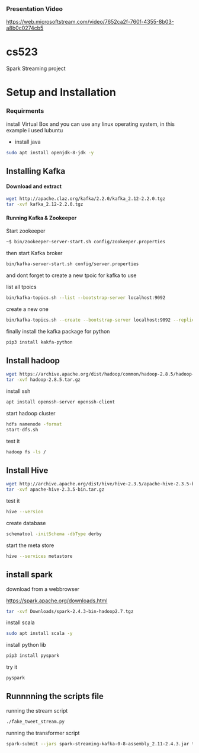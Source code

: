 ### Presentation Video

https://web.microsoftstream.com/video/7652ca2f-760f-4355-8b03-a8b0c0274cb5



# cs523
Spark Streaming project
# Setup and Installation

### Requirments

install Virtual Box and you can use any linux operating system, in this example i used lubuntu

- install java
``` bash
sudo apt install openjdk-8-jdk -y
```

## Installing Kafka

#### Download and extract

``` bash
wget http://apache.claz.org/kafka/2.2.0/kafka_2.12-2.2.0.tgz
tar -xvf kafka_2.12-2.2.0.tgz
```

#### Running Kafka & Zookeeper

Start zookeeper

```bash
~$ bin/zookeeper-server-start.sh config/zookeeper.properties
```

then start Kafka broker
```bash
bin/kafka-server-start.sh config/server.properties
```

and dont forget to create a new tpoic for kafka to use

list all tpoics 
```bash
bin/kafka-topics.sh --list --bootstrap-server localhost:9092
```

create a new one
```bash
bin/kafka-topics.sh --create --bootstrap-server localhost:9092 --replication-factor 1 --partitions 1 --topic tweets
```

finally install the kafka package for python
```bash
pip3 install kakfa-python 
```

## Install hadoop

```bash
wget https://archive.apache.org/dist/hadoop/common/hadoop-2.8.5/hadoop-2.8.5.tar.gz
tar -xvf hadoop-2.8.5.tar.gz
```

install ssh

```bash
apt install openssh-server openssh-client
```

start hadoop cluster

```bash
hdfs namenode -format
start-dfs.sh
```

test it

```bash
hadoop fs -ls /
```

## Install Hive

```bash
wget http://archive.apache.org/dist/hive/hive-2.3.5/apache-hive-2.3.5-bin.tar.gz
tar -xvf apache-hive-2.3.5-bin.tar.gz
```

test it 
```bash
hive --version
```


create database

```bash
schematool -initSchema -dbType derby
```

start the meta store

```bash
hive --services metastore
```


## install spark

download from a webbrowser

https://spark.apache.org/downloads.html

```bash
tar -xvf Downloads/spark-2.4.3-bin-hadoop2.7.tgz
```

install scala

```bash
sudo apt install scala -y
```

install python lib

```bash
pip3 install pyspark
```

try it

```bash
pyspark
```


## Runnnning the scripts file

running the stream script

```bash
./fake_tweet_stream.py
```

running the transformer script

```bash
spark-submit --jars spark-streaming-kafka-0-8-assembly_2.11-2.4.3.jar transformer.py
```


